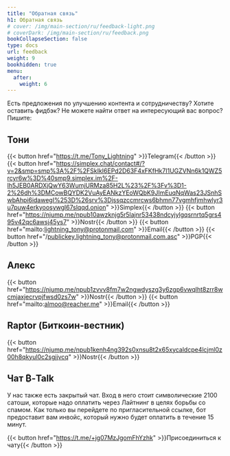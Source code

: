 ```yaml
---
title: "Обратная связь"
h1: Обратная связь
# cover: /img/main-section/ru/feedback-light.png
# coverDark: /img/main-section/ru/feedback.png
bookCollapseSection: false
type: docs
url: feedback
weight: 9
bookhidden: true
menu:
  after:
    weight: 6
---
```


Есть предложения по улучшению контента и сотрудничеству? Хотите оставить фидбэк? Не можете найти ответ на интересующий вас вопрос? Пишите:

## Тони

{{< button href="https://t.me/Tony_Lightning" >}}Telegram{{< /button >}}
{{< button href="https://simplex.chat/contact#/?v=2&smp=smp%3A%2F%2FSkIkI6EPd2D63F4xFKfHk7I1UGZVNn6k1QWZ5rcyr6w%3D%40smp9.simplex.im%2F-lh5JEB0ARDXjQwY63WumjURMza85H2L%23%2F%3Fv%3D1-2%26dh%3DMCowBQYDK2VuAyEANkzYEoWQbK9JImEuqNqWas23JSnhSwbAhpi6idawegI%253D%26srv%3Djssqzccmrcws6bhmn77vgmhfjmhwlyr3u7puw4erkyoosywgl67slqqd.onion" >}}Simplex{{< /button >}}
{{< button href="https://njump.me/npub10awzknjg5r5lajnr53438ndcyjylgqsrnrtq5grs495v42qc6awsj45ys7" >}}Nostr{{< /button >}}
{{< button href="mailto:lightning_tony@protonmail.com" >}}Email{{< /button >}}
{{< button href="/publickey.lightning_tony@protonmail.com.asc" >}}PGP{{< /button >}}

## Алекс

{{< button href="https://njump.me/npub1zvvv8fm7w2ngwdyszg3y6zgp6vwqlht8zrr8wcmjaxjecrvpjfwsd0zs7w" >}}Nostr{{< /button >}}
{{< button href="mailto:almoo@reacher.me" >}}Email{{< /button >}}

## Raptor (Биткоин-вестник)

{{< button href="https://njump.me/npub1kenh4ng392s0xnsu8t2x65xycaldcpe4lcjml0z00h8qkyul0c2sgjjvcq" >}}Nostr{{< /button >}}

## Чат ₿-Talk

У нас также есть закрытый чат. Вход в него стоит символические 2100 сатоши, которые надо оплатить через Лайтнинг в целях борьбы со спамом. Как только вы перейдете по пригласительной ссылке, бот предоставит вам инвойс, который нужно будет оплатить в течение 15 минут.

{{< button href="https://t.me/+jg07MzJgomFhYzhk" >}}Присоединиться к чату{{< /button >}}


